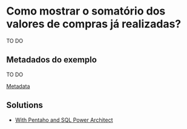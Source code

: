 # Como mostrar o somatório dos valores de compras já realizadas?

TO DO

## Metadados do exemplo

TO DO

[Metadata](metadata.json)


## Solutions 

- [With Pentaho and SQL Power Architect](solutions/PentahoPowerArchitect)
